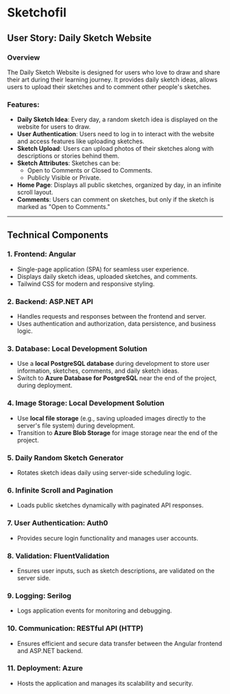 # Sketchofil

## User Story: Daily Sketch Website

### Overview

The Daily Sketch Website is designed for users who love to draw and share their art during their learning journey. It provides daily sketch ideas, allows users to upload their sketches and to comment other people's sketches.

### Features:

- **Daily Sketch Idea**: Every day, a random sketch idea is displayed on the website for users to draw.
- **User Authentication**: Users need to log in to interact with the website and access features like uploading sketches.
- **Sketch Upload**: Users can upload photos of their sketches along with descriptions or stories behind them.
- **Sketch Attributes**: Sketches can be:
  - Open to Comments or Closed to Comments.
  - Publicly Visible or Private.
- **Home Page**: Displays all public sketches, organized by day, in an infinite scroll layout.
- **Comments**: Users can comment on sketches, but only if the sketch is marked as "Open to Comments."

---

## Technical Components

### 1. **Frontend: Angular**

- Single-page application (SPA) for seamless user experience.
- Displays daily sketch ideas, uploaded sketches, and comments.
- Tailwind CSS for modern and responsive styling.

### 2. **Backend: ASP.NET API**

- Handles requests and responses between the frontend and server.
- Uses authentication and authorization, data persistence, and business logic.

### 3. **Database: Local Development Solution**

- Use a **local PostgreSQL database** during development to store user information, sketches, comments, and daily sketch ideas.
- Switch to **Azure Database for PostgreSQL** near the end of the project, during deployment.

### 4. **Image Storage: Local Development Solution**

- Use **local file storage** (e.g., saving uploaded images directly to the server's file system) during development.
- Transition to **Azure Blob Storage** for image storage near the end of the project.

### 5. **Daily Random Sketch Generator**

- Rotates sketch ideas daily using server-side scheduling logic.

### 6. **Infinite Scroll and Pagination**

- Loads public sketches dynamically with paginated API responses.

### 7. **User Authentication: Auth0**

- Provides secure login functionality and manages user accounts.

### 8. **Validation: FluentValidation**

- Ensures user inputs, such as sketch descriptions, are validated on the server side.

### 9. **Logging: Serilog**

- Logs application events for monitoring and debugging.

### 10. **Communication: RESTful API (HTTP)**

- Ensures efficient and secure data transfer between the Angular frontend and ASP.NET backend.

### 11. **Deployment: Azure**

- Hosts the application and manages its scalability and security.

